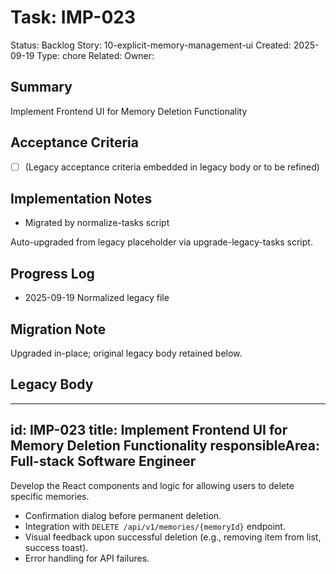 # Task: IMP-023
Status: Backlog
Story: 10-explicit-memory-management-ui
Created: 2025-09-19
Type: chore
Related:
Owner:

## Summary
Implement Frontend UI for Memory Deletion Functionality

## Acceptance Criteria
- [ ] (Legacy acceptance criteria embedded in legacy body or to be refined)

## Implementation Notes
- Migrated by normalize-tasks script

Auto-upgraded from legacy placeholder via upgrade-legacy-tasks script.

## Progress Log
- 2025-09-19 Normalized legacy file

## Migration Note
Upgraded in-place; original legacy body retained below.

## Legacy Body
---
id: IMP-023
title: Implement Frontend UI for Memory Deletion Functionality
responsibleArea: Full-stack Software Engineer
---
Develop the React components and logic for allowing users to delete specific memories.
*   Confirmation dialog before permanent deletion.
*   Integration with `DELETE /api/v1/memories/{memoryId}` endpoint.
*   Visual feedback upon successful deletion (e.g., removing item from list, success toast).
*   Error handling for API failures.